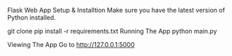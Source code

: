 Flask Web App 
Setup & Installtion
Make sure you have the latest version of Python installed.


<in bash console >
git clone <repo-url>

<in bash console >
pip install -r requirements.txt

<in bash console >
Running The App

<in bash console >
python main.py


Viewing The App
Go to http://127.0.0.1:5000
